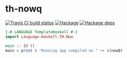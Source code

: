 # th-nowq

[![Travis CI build status](https://travis-ci.org/dzhus/th-nowq.svg)](https://travis-ci.org/dzhus/th-nowq)
[![Hackage](https://img.shields.io/hackage/v/th-nowq.svg?colorB=5e5184&style=flat)](https://hackage.haskell.org/package/th-nowq)
[![Hackage deps](https://img.shields.io/hackage-deps/v/th-nowq.svg)](http://packdeps.haskellers.com/feed?needle=th-nowq)

```haskell
{-# LANGUAGE TemplateHaskell #-}
import Language.Haskell.TH.Now

main :: IO ()
main = print $ "Running app compiled on " ++ $(nowQ)
```
